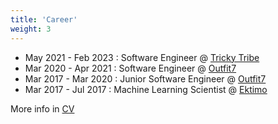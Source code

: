```yaml
---
title: 'Career'
weight: 3
---
```


* May 2021 - Feb 2023 : Software Engineer @ [Tricky Tribe](https://trickytribe.com/)
* Mar 2020 - Apr 2021 : Software Engineer @ [Outfit7](https://outfit7.com/)
* Mar 2017 - Mar 2020 : Junior Software Engineer @ [Outfit7](https://outfit7.com/)
* Mar 2017 - Jul 2017 : Machine Learning Scientist @ [Ektimo](https://www.linkedin.com/company/ektimo/?originalSubdomain=si)

More info in [CV]()
